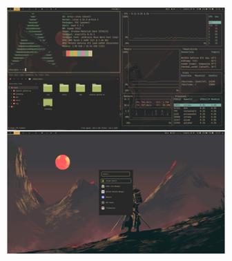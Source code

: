 ![screenshot-1](./.config/screenshot/screenshot-1.png)
![screenshot-2](./.config/screenshot/screenshot-2.png)
